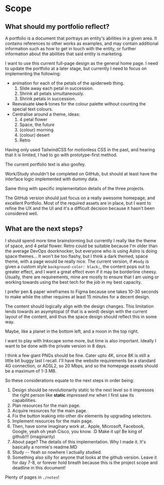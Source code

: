 # Scope

## What should my portfolio reflect?

A portfolio is a document that portrays an entity's abilities in a given area. It contains references to other works as examples, and may contain additional information such as how to get in touch with the entity, or further information about the abilities that said entity is marketing.

I want to use this current full-page design as the general home page. I need to update the portfolio at a later stage, but currently I need to focus on implementing the following:

  * animation for each of the petals of the spiderweb thing.
    1. Slide away each petal in succession.
    2. Shrink all petals simultaneously.
    3. Shrink petals in succession.
  * Reevaluate ~~Use 5~~ tones for the colour palette without counting the special text colours.
  * Centralise around a theme, ideas:
    1. 4 petal flower
    2. Space, the future
    3. (colour) morning
    4. (colour) desert
    5. Retro

Having only used TailwindCSS for motionless CSS in the past, and hearing that it is limited, I had to go with prototype-first method.

The current portfolio text is also goofey.

Work/Study shouldn't be completed on GitHub, but should at least have the interface logic implemented with dummy data.

Same thing with specific implementation details of the three projects.

The GitHub version should just focus on a really awesome homepage, and excellent Portfolio. Most of the required assets are in place, but I want to refine the UX and the UI and it's a difficult decision because it hasn't been considered well.

## What are the next steps?

I should spend more time brainstorming but currently I really like the theme of space, and 4 petal flower. Retro could be suitable because I'm older than the average DevOps doorknocker, but everyone who is using Astro is doing space themes... It won't be too flashy, but I think a dark themed, space theme, with a page would be really nice. The current version, if `#body` is given a custom style `background-color: black;`, the content pops out to greater effect, and I want a great effect even if it may be borderline cheesy. Usually, there are requirements, mine are mostly to ensure that I am using or working towards using the best tech for the job in my best capacity.

I prefer pen & paper wireframes to Figma because one takes 10-30 seconds to make while the other requires at least 15 minutes for a decent design.

The content should logically align with the design changes. This limitation lends towards an asymptopal (if that is a word) design with the current layout of the content, and thus the space design should reflect this in some way.

Maybe, like a planet in the bottom left, and a moon in the top right.

I want to play with Inkscape some more, but time is also important. Ideally I want to be done with the private version in 8 days.

I think a few giant PNGs should be fine. Cater upto 4K, since 8K is still a little bit buggy last I recall. I'll have the website requirements be a standard 4G connection, or ADSL2, so 20 Mbps, and so the homepage assets should be a maximum of 1-3 MB.

So these considerations equate to the next steps in order being:
  1. Design should be revolutionarily static to the next level so it impresses the right person like **static** *impressed me* when I first saw its capabilities.
  2. Plan resources for the main page.
  3. Acquire resources for the main page.
  4. Fix the button leaking into other div elements by upgrading selectors.
  5. Implement resources for the main page.
  6. Then, have some imaginary work at.. Apple, Microsoft, Facebook, Google, yeah oh yeah Cisco, you know. :D Make it up! Be king of github!!! (imaginarily)
  7. About page? The details of this implementation. Why I made it. It's basically a normie's readme.MD
  8. Study -- Yeah so nowhere I actually studied.
  9. Something also silly for anyone that looks at the github version. Leave it for day 7-8, or forever hold breath because this is the project scope and deadline in this document!

Plenty of pages in `./notes`!